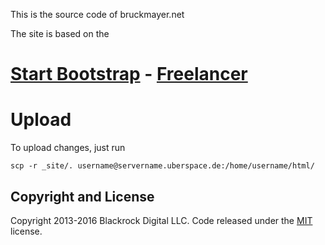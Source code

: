 This is the source code of bruckmayer.net

The site is based on the

# [Start Bootstrap](http://startbootstrap.com/) - [Freelancer](http://startbootstrap.com/template-overviews/freelancer/)

# Upload
To upload changes, just run

```
scp -r _site/. username@servername.uberspace.de:/home/username/html/
```

## Copyright and License

Copyright 2013-2016 Blackrock Digital LLC. Code released under the [MIT](https://github.com/BlackrockDigital/startbootstrap-freelancer/blob/gh-pages/LICENSE) license.